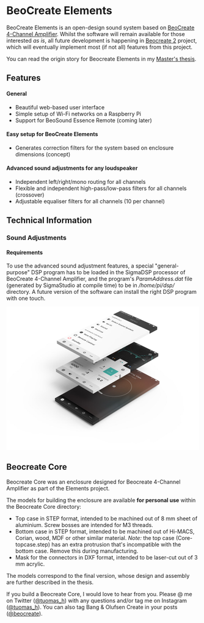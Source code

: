 # BeoCreate Elements
BeoCreate Elements is an open-design sound system based on [BeoCreate 4-Channel Amplifier](http://www.hifiberry.com/beocreate/). Whilst the software will remain available for those interested *as is*, all future development is happening in [Beocreate 2](https://github.com/bang-olufsen/create) project, which will eventually implement most (if not all) features from this project.

You can read the origin story for Beocreate Elements in my [Master's thesis](https://aaltodoc.aalto.fi/handle/123456789/36081).

## Features
#### General
- Beautiful web-based user interface
- Simple setup of Wi-Fi networks on a Raspberry Pi
- Support for BeoSound Essence Remote (coming later)
#### Easy setup for BeoCreate Elements
- Generates correction filters for the system based on enclosure dimensions (concept)
#### Advanced sound adjustments for any loudspeaker
- Independent left/right/mono routing for all channels
- Flexible and independent high-pass/low-pass filters for all channels (crossover)
- Adjustable equaliser filters for all channels (10 per channel)

## Technical Information
### Sound Adjustments
#### Requirements
To use the advanced sound adjustment features, a special "general-purpose" DSP program has to be loaded in the SigmaDSP processor of BeoCreate 4-Channel Amplifier, and the program's *ParamAddress.dat* file (generated by SigmaStudio at compile time) to be in */home/pi/dsp/* directory. A future version of the software can install the right DSP program with one touch.

![BeoCreate Elements](https://raw.githubusercontent.com/tuomashamalainen/beocreate-elements/master/BeoAppStackRender.jpg)

## Beocreate Core

Beocreate Core was an enclosure designed for Beocreate 4-Channel Amplifier as part of the Elements project.

The models for building the enclosure are available **for personal use** within the Beocreate Core directory:

- Top case in STEP format, intended to be machined out of 8 mm sheet of aluminium. Screw bosses are intended for M3 threads.
- Bottom case in STEP format, intended to be machined out of Hi-MACS, Corian, wood, MDF or other similar material. *Note:* the top case (Core-topcase.step) has an extra protrusion that's incompatible with the bottom case. Remove this during manufacturing.
- Mask for the connectors in DXF format, intended to be laser-cut out of 3 mm acrylic.

The models correspond to the final version, whose design and assembly are further described in the thesis.

If you build a Beocreate Core, I would love to hear from you. Please @ me on Twitter ([@tuomas\_h](https://twitter.com/tuomas_h)) with any questions and/or tag me on Instagram ([@tuomas\_h](https://instagr.am/tuomas_h)). You can also tag Bang & Olufsen Create in your posts ([@beocreate](https://instagr.am/beocreate)).
